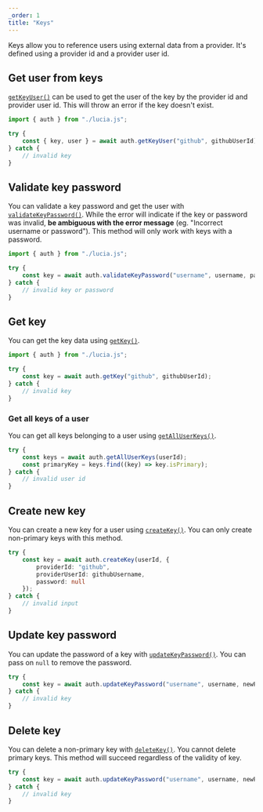 ```yaml
---
_order: 1
title: "Keys"
---
```


Keys allow you to reference users using external data from a provider. It's defined using a provider id and a provider user id.

## Get user from keys

[`getKeyUser()`]() can be used to get the user of the key by the provider id and provider user id. This will throw an error if the key doesn't exist.

```ts
import { auth } from "./lucia.js";

try {
	const { key, user } = await auth.getKeyUser("github", githubUserId);
} catch {
	// invalid key
}
```

## Validate key password

You can validate a key password and get the user with [`validateKeyPassword()`](). While the error will indicate if the key or password was invalid, **be ambiguous with the error message** (eg. "Incorrect username or password"). This method will only work with keys with a password.

```ts
import { auth } from "./lucia.js";

try {
	const key = await auth.validateKeyPassword("username", username, password);
} catch {
	// invalid key or password
}
```

## Get key

You can get the key data using [`getKey()`]().

```ts
import { auth } from "./lucia.js";

try {
	const key = await auth.getKey("github", githubUserId);
} catch {
	// invalid key
}
```

### Get all keys of a user

You can get all keys belonging to a user using [`getAllUserKeys()`]().

```ts
try {
	const keys = await auth.getAllUserKeys(userId);
	const primaryKey = keys.find((key) => key.isPrimary);
} catch {
	// invalid user id
}
```

## Create new key

You can create a new key for a user using [`createKey()`](). You can only create non-primary keys with this method.

```ts
try {
	const key = await auth.createKey(userId, {
        providerId: "github",
        providerUserId: githubUsername,
        password: null
    });
} catch {
	// invalid input
}
```

## Update key password

You can update the password of a key with [`updateKeyPassword()`](). You can pass on `null` to remove the password.

```ts
try {
	const key = await auth.updateKeyPassword("username", username, newPassword);
} catch {
	// invalid key
}
```

## Delete key

You can delete a non-primary key with [`deleteKey()`](). You cannot delete primary keys. This method will succeed regardless of the validity of key.

```ts
try {
	const key = await auth.updateKeyPassword("username", username, newPassword);
} catch {
	// invalid key
}
```